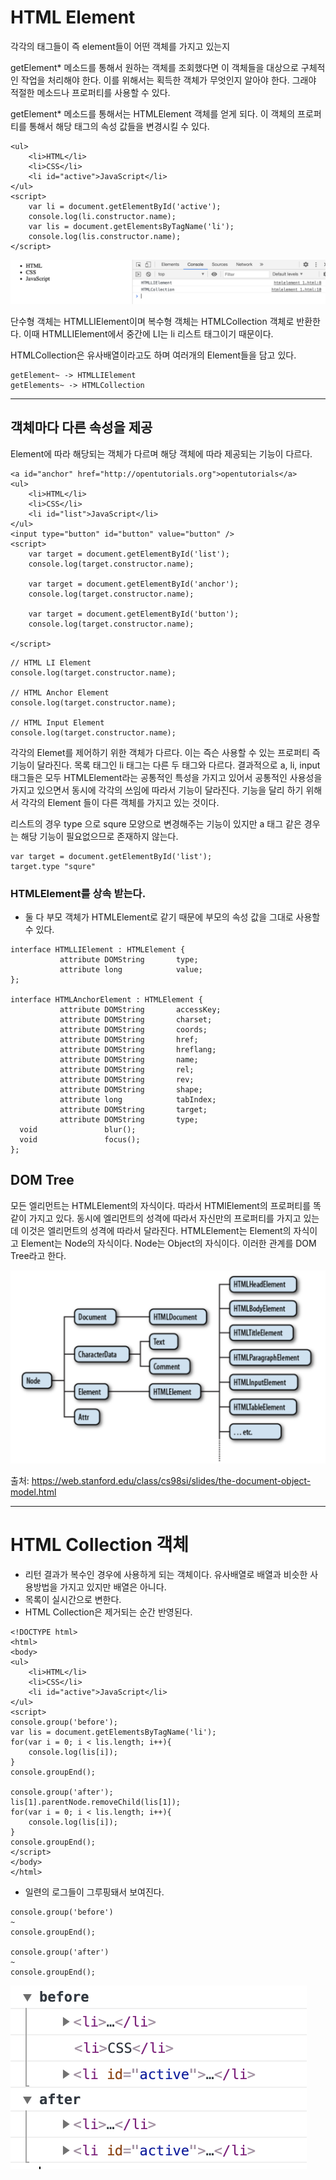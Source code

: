# HTML Element

각각의 태그들이 즉 element들이 어떤 객체를 가지고 있는지

getElement* 메소드를 통해서 원하는 객체를 조회했다면 이 객체들을 대상으로 구체적인 작업을 처리해야 한다. 이를 위해서는 획득한 객체가 무엇인지 알아야 한다. 그래야 적절한 메소드나 프로퍼티를 사용할 수 있다.

getElement* 메소드를 통해서는 HTMLElement 객체를 얻게 되다. 이 객체의 프로퍼티를 통해서 해당 태그의 속성 값들을 변경시킬 수 있다. 

~~~
<ul>
    <li>HTML</li>
    <li>CSS</li>
    <li id="active">JavaScript</li>
</ul>
<script>
    var li = document.getElementById('active');
    console.log(li.constructor.name);
    var lis = document.getElementsByTagName('li');
    console.log(lis.constructor.name);
</script>
~~~

![img](./img/img18.png)

단수형 객체는 HTMLLIElement이며 복수형 객체는 HTMLCollection 객체로 반환한다. 이때 HTMLLIElement에서 중간에 LI는 li 리스트 태그이기 때문이다. 

HTMLCollection은 유사배열이라고도 하며 여러개의 Element들을 담고 있다. 
~~~
getElement~ -> HTMLLIElement
getElements~ -> HTMLCollection 
~~~

---

## 객체마다 다른 속성을 제공

Element에 따라 해당되는 객체가 다르며 해당 객체에 따라 제공되는 기능이 다르다. 

~~~
<a id="anchor" href="http://opentutorials.org">opentutorials</a>
<ul>
    <li>HTML</li>
    <li>CSS</li>
    <li id="list">JavaScript</li>
</ul>
<input type="button" id="button" value="button" />
<script>
    var target = document.getElementById('list');
    console.log(target.constructor.name);
 
    var target = document.getElementById('anchor');
    console.log(target.constructor.name);
 
    var target = document.getElementById('button');
    console.log(target.constructor.name);
 
</script>
~~~

~~~
// HTML LI Element
console.log(target.constructor.name);

// HTML Anchor Element
console.log(target.constructor.name);

// HTML Input Element
console.log(target.constructor.name);
~~~

각각의 Elemet를 제어하기 위한 객체가 다르다. 이는 즉슨 사용할 수 있는 프로퍼티 즉 기능이 달라진다. 목록 태그인 li 태그는 다른 두 태그와 다르다. 결과적으로 a, li, input 태그들은 모두 HTMLElement라는 공통적인 특성을 가지고 있어서 공통적인 사용성을 가지고 있으면서 동시에 각각의 쓰임에 따라서 기능이 달라진다. 기능을 달리 하기 위해서 각각의 Element 들이 다른 객체를 가지고 있는 것이다. 

리스트의 경우 type 으로 squre 모양으로 변경해주는 기능이 있지만 a 태그 같은 경우는 해당 기능이 필요없으므로 존재하지 않는다. 
~~~
var target = document.getElementById('list');
target.type "squre"
~~~

### HTMLElement를 상속 받는다.

* 둘 다 부모 객체가 HTMLElement로 같기 때문에 부모의 속성 값을 그대로 사용할 수 있다. 

~~~
interface HTMLLIElement : HTMLElement {
           attribute DOMString       type;
           attribute long            value;
};

interface HTMLAnchorElement : HTMLElement {
           attribute DOMString       accessKey;
           attribute DOMString       charset;
           attribute DOMString       coords;
           attribute DOMString       href;
           attribute DOMString       hreflang;
           attribute DOMString       name;
           attribute DOMString       rel;
           attribute DOMString       rev;
           attribute DOMString       shape;
           attribute long            tabIndex;
           attribute DOMString       target;
           attribute DOMString       type;
  void               blur();
  void               focus();
};
~~~

## DOM Tree

모든 엘리먼트는 HTMLElement의 자식이다. 따라서 HTMlElement의 프로퍼티를 똑같이 가지고 있다. 동시에 엘리먼트의 성격에 따라서 자신만의 프로퍼티를 가지고 있는데 이것은 엘리먼트의 성격에 따라서 달라진다.
HTMLElement는 Element의 자식이고 Element는 Node의 자식이다. Node는 Object의 자식이다. 이러한 관계를 DOM Tree라고 한다.



![img19](./img/img19.png)

출처: <https://web.stanford.edu/class/cs98si/slides/the-document-object-model.html>

---

# HTML Collection 객체

* 리턴 결과가 복수인 경우에 사용하게 되는 객체이다. 유사배열로 배열과 비슷한 사용방법을 가지고 있지만 배열은 아니다. 
* 목록이 실시간으로 변한다. 
* HTML Collection은 제거되는 순간 반영된다. 

~~~
<!DOCTYPE html>
<html>
<body>
<ul>
    <li>HTML</li>
    <li>CSS</li>
    <li id="active">JavaScript</li>
</ul>
<script>
console.group('before');
var lis = document.getElementsByTagName('li');
for(var i = 0; i < lis.length; i++){
    console.log(lis[i]);
}
console.groupEnd();

console.group('after');
lis[1].parentNode.removeChild(lis[1]);
for(var i = 0; i < lis.length; i++){
    console.log(lis[i]);
}
console.groupEnd();
</script>
</body>
</html>
~~~

* 일련의 로그들이 그루핑돼서 보여진다.
~~~
console.group('before')
~
console.groupEnd();

console.group('after')
~
console.groupEnd();
~~~

![img20](./img/img20.png)